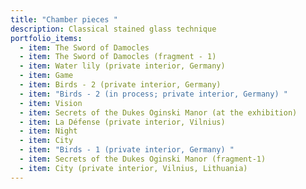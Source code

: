 ```yaml
---
title: "Chamber pieces "
description: Classical stained glass technique
portfolio_items:
  - item: The Sword of Damocles
  - item: The Sword of Damocles (fragment - 1)
  - item: Water lily (private interior, Germany)
  - item: Game
  - item: Birds - 2 (private interior, Germany)
  - item: "Birds - 2 (in process; private interior, Germany) "
  - item: Vision
  - item: Secrets of the Dukes Oginski Manor (at the exhibition)
  - item: La Défense (private interior, Vilnius)
  - item: Night
  - item: City
  - item: "Birds - 1 (private interior, Germany) "
  - item: Secrets of the Dukes Oginski Manor (fragment-1)
  - item: City (private interior, Vilnius, Lithuania)
---
```

